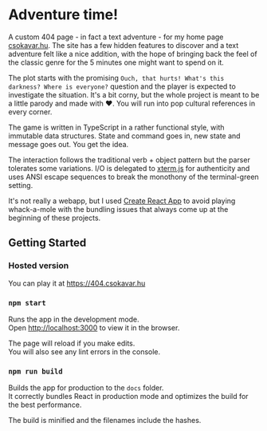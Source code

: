 # Adventure time!
A custom 404 page - in fact a text adventure - for my home page [csokavar.hu](https://csokavar.hu). 
The site has a few hidden features to discover and a text adventure felt like a nice addition, with the hope of bringing back the feel of the classic genre for the 5 minutes one might want to spend on it.

The plot starts with the promising `Ouch, that hurts! What's this darkness? Where is everyone?` question and the player is expected to investigate the situation. 
It's a bit corny, but the whole project is meant to be a little parody and made with ❤️.
You will run into pop cultural references in every corner.

The game is written in TypeScript in a rather functional style, with immutable data structures.
State and command goes in, new state and message goes out. 
You get the idea.

The interaction follows the traditional verb + object pattern but the parser tolerates some variations.
I/O is delegated to [xterm.js](https://xtermjs.org/) for authenticity and uses ANSI escape sequences to break the monothony of the terminal-green setting.

It's not really a webapp, but I used [Create React App](https://github.com/facebook/create-react-app) to avoid playing whack-a-mole with the bundling issues that always come up at the beginning of these projects.

## Getting Started

### Hosted version

You can play it at https://404.csokavar.hu

### `npm start`

Runs the app in the development mode.\
Open [http://localhost:3000](http://localhost:3000) to view it in the browser.

The page will reload if you make edits.\
You will also see any lint errors in the console.

### `npm run build`

Builds the app for production to the `docs` folder.\
It correctly bundles React in production mode and optimizes the build for the best performance.

The build is minified and the filenames include the hashes.
